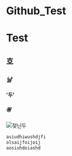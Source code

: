 # Github_Test
# Test
## **호**
### *날*
#### '두'
##### ~~짱~~
![젖닌두](https://github.com/user-attachments/assets/7d45c35d-a9f5-4fd6-8a49-228d35a641b5)
``` bash
asiudhiwushdjfi
olsaijfoijoij
aosiuhdoiashd
```
